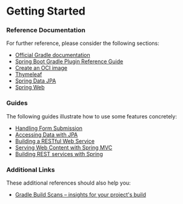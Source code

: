 # Getting Started

### Reference Documentation
For further reference, please consider the following sections:

* [Official Gradle documentation](https://docs.gradle.org)
* [Spring Boot Gradle Plugin Reference Guide](https://docs.spring.io/spring-boot/docs/2.6.13-SNAPSHOT/gradle-plugin/reference/html/)
* [Create an OCI image](https://docs.spring.io/spring-boot/docs/2.6.13-SNAPSHOT/gradle-plugin/reference/html/#build-image)
* [Thymeleaf](https://docs.spring.io/spring-boot/docs/2.6.13-SNAPSHOT/reference/htmlsingle/#web.servlet.spring-mvc.template-engines)
* [Spring Data JPA](https://docs.spring.io/spring-boot/docs/2.6.13-SNAPSHOT/reference/htmlsingle/#data.sql.jpa-and-spring-data)
* [Spring Web](https://docs.spring.io/spring-boot/docs/2.6.13-SNAPSHOT/reference/htmlsingle/#web)

### Guides
The following guides illustrate how to use some features concretely:

* [Handling Form Submission](https://spring.io/guides/gs/handling-form-submission/)
* [Accessing Data with JPA](https://spring.io/guides/gs/accessing-data-jpa/)
* [Building a RESTful Web Service](https://spring.io/guides/gs/rest-service/)
* [Serving Web Content with Spring MVC](https://spring.io/guides/gs/serving-web-content/)
* [Building REST services with Spring](https://spring.io/guides/tutorials/rest/)

### Additional Links
These additional references should also help you:

* [Gradle Build Scans – insights for your project's build](https://scans.gradle.com#gradle)

